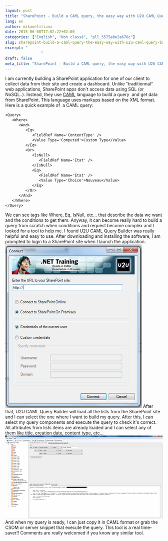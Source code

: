 ```yaml
---
layout: post
title: "SharePoint - Build a CAML query, the easy way with U2U CAML Query Builder"
lang: en
author: mikaoelitiana
date: 2015-06-08T17:02:22+02:00
categories: ["English", "Non classé", "pll_5575abe2a670c"]
slug: sharepoint-build-a-caml-query-the-easy-way-with-u2u-caml-query-builder
excerpt: "
				"
draft: false
meta_title: "SharePoint - Build a CAML query, the easy way with U2U CAML Query Builder"
---
```


I am currently building a SharePoint application for one of our client to collect data from their site and create a dashboard. Unlike "traditionnal" web applications, SharePoint apps don't access data using SQL (or NoSQL..). Instead, they use [CAML](http://en.wikipedia.org/wiki/Collaborative_Application_Markup_Language) language to build a query  and get data from SharePoint. This language uses markups based on the XML format. Here is a quick example of  a CAML query:
```
<Query>
   <Where>
      <And>
         <Eq>
            <FieldRef Name='ContentType' />
            <Value Type='Computed'>Custom Type</Value>
         </Eq>
         <Or>
            <IsNull>
               <FieldRef Name='Etat' />
            </IsNull>
            <Eq>
               <FieldRef Name='Etat' />
               <Value Type='Choice'>Nouveau</Value>
            </Eq>
         </Or>
      </And>
   </Where>
</Query>
```
We can see tags like Where, Eq, IsNull, etc... that describe the data we want and the conditions to get them. Anyway, it can become really hard to build a query from scratch when conditions and request become complex and I looked for a tool to help me. I found [U2U CAML Query Builder](http://www.u2u.be/Software) was really helpful and easy to use. After downloading and installing the software, I am prompted to login to a SharePoint site when I launch the application. [![u2u3](./u2u3.png)](./u2u3.png) After that, U2U CAML Query Builder will load all the lists from the SharePoint site and I can select the one where I want to build my query. After this, I can select my query components and execute the query to check it's correct. All attributes from lists items are already loaded and I can select any of them like title, creation date, content type, etc... ![u2u1](./u2u1-1024x536.png) And when my query is ready, I can just copy it in CAML format or grab the CSOM or server snippet that execute the query. This tool is a real time-saver!! Comments are really welcomed if you know any similar tool.